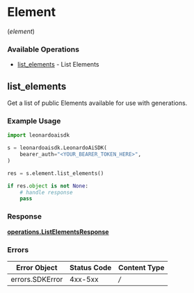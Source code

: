 # Element
(*element*)

### Available Operations

* [list_elements](#list_elements) - List Elements

## list_elements

Get a list of public Elements available for use with generations.

### Example Usage

```python
import leonardoaisdk

s = leonardoaisdk.LeonardoAiSDK(
    bearer_auth="<YOUR_BEARER_TOKEN_HERE>",
)

res = s.element.list_elements()

if res.object is not None:
    # handle response
    pass

```


### Response

**[operations.ListElementsResponse](../../models/operations/listelementsresponse.md)**
### Errors

| Error Object    | Status Code     | Content Type    |
| --------------- | --------------- | --------------- |
| errors.SDKError | 4xx-5xx         | */*             |
